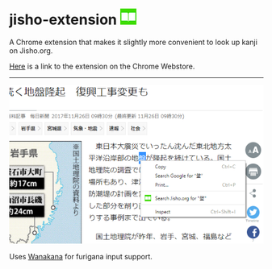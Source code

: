 # jisho-extension ![icon](icon32.png)
A Chrome extension that makes it slightly more convenient to look up kanji on Jisho.org.

[Here](https://chrome.google.com/webstore/detail/jisho-extension/iblocgbegbfbikfpjajboohgnegaonho) is a link to the extension on the Chrome Webstore.

----
![screenshot](screenshot.png)

Uses [Wanakana](https://github.com/WaniKani/WanaKana) for furigana input support.